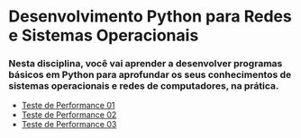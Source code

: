 # Desenvolvimento Python para Redes e Sistemas Operacionais

### Nesta disciplina, você vai aprender a desenvolver programas básicos em Python para aprofundar os seus conhecimentos de sistemas operacionais e redes de computadores, na prática.


*  [Teste de Performance 01](https://github.com/franciscocamellon/Francisco_Camello_DR2_AT/questao_01.py)
*  [Teste de Performance 02](https://github.com/franciscocamellon/Francisco_Camello_DR2_AT/questao_01.py)
*  [Teste de Performance 03](https://github.com/franciscocamellon/Francisco_Camello_DR2_AT/questao_01.py)

